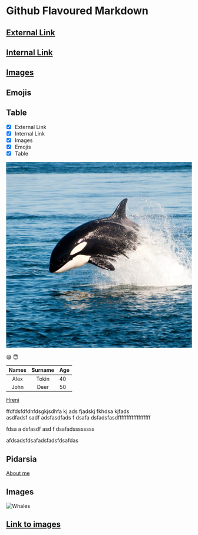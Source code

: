 # Github Flavoured Markdown

## [External Link](https://help.github.com/en) 
## [Internal Link](./images/0408-2-orcas.jpg)
## [Images](./images/) 
## Emojis
## Table

- [x] External Link
- [x] Internal Link
- [x] Images
- [x] Emojis
- [x] Table

![Orca](./images/2000.jpg)

😅 😇

|Names|Surname|Age|
|:--:|:--:|:--|
|Alex|Tokin|40|
|John|Deer|50|


[Hreni](#pidarsia)





ffdfdsfdfdhfdsgkjsdhfa kj
ads fjadskj fkhdsa kjfads\
asdfadsf sadf
adsfasdfads f
 dsafa dsfadsfasdfffffffffffffffffff
 
 fdsa a dsfasdf asd
 f dsafadssssssss
 
 
 
 
 
 afdsadsfdsafadsfadsfdsafdas


























## Pidarsia



[About me](#Link-to-images)



## Images
![Whales](./doc1/0408-2-orcas.jpg)


## [Link to images](./doc1)




